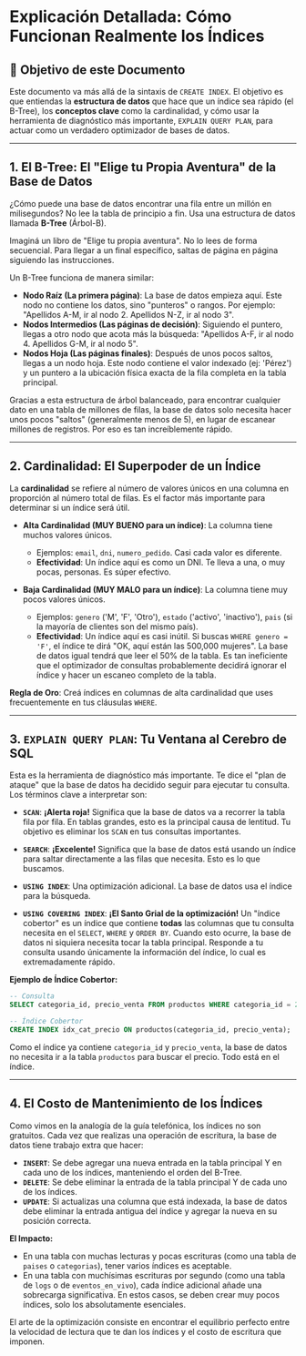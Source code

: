 # Explicación Detallada: Cómo Funcionan Realmente los Índices

## 🎯 Objetivo de este Documento

Este documento va más allá de la sintaxis de `CREATE INDEX`. El objetivo es que entiendas la **estructura de datos** que hace que un índice sea rápido (el B-Tree), los **conceptos clave** como la cardinalidad, y cómo usar la herramienta de diagnóstico más importante, `EXPLAIN QUERY PLAN`, para actuar como un verdadero optimizador de bases de datos.

---

## 1. El B-Tree: El "Elige tu Propia Aventura" de la Base de Datos

¿Cómo puede una base de datos encontrar una fila entre un millón en milisegundos? No lee la tabla de principio a fin. Usa una estructura de datos llamada **B-Tree** (Árbol-B).

Imaginá un libro de "Elige tu propia aventura". No lo lees de forma secuencial. Para llegar a un final específico, saltas de página en página siguiendo las instrucciones.

Un B-Tree funciona de manera similar:

*   **Nodo Raíz (La primera página)**: La base de datos empieza aquí. Este nodo no contiene los datos, sino "punteros" o rangos. Por ejemplo: "Apellidos A-M, ir al nodo 2. Apellidos N-Z, ir al nodo 3".
*   **Nodos Intermedios (Las páginas de decisión)**: Siguiendo el puntero, llegas a otro nodo que acota más la búsqueda: "Apellidos A-F, ir al nodo 4. Apellidos G-M, ir al nodo 5".
*   **Nodos Hoja (Las páginas finales)**: Después de unos pocos saltos, llegas a un nodo hoja. Este nodo contiene el valor indexado (ej: 'Pérez') y un puntero a la ubicación física exacta de la fila completa en la tabla principal.

Gracias a esta estructura de árbol balanceado, para encontrar cualquier dato en una tabla de millones de filas, la base de datos solo necesita hacer unos pocos "saltos" (generalmente menos de 5), en lugar de escanear millones de registros. Por eso es tan increíblemente rápido.

---

## 2. Cardinalidad: El Superpoder de un Índice

La **cardinalidad** se refiere al número de valores únicos en una columna en proporción al número total de filas. Es el factor más importante para determinar si un índice será útil.

*   **Alta Cardinalidad (MUY BUENO para un índice)**: La columna tiene muchos valores únicos. 
    *   Ejemplos: `email`, `dni`, `numero_pedido`. Casi cada valor es diferente.
    *   **Efectividad**: Un índice aquí es como un DNI. Te lleva a una, o muy pocas, personas. Es súper efectivo.

*   **Baja Cardinalidad (MUY MALO para un índice)**: La columna tiene muy pocos valores únicos.
    *   Ejemplos: `genero` ('M', 'F', 'Otro'), `estado` ('activo', 'inactivo'), `pais` (si la mayoría de clientes son del mismo país).
    *   **Efectividad**: Un índice aquí es casi inútil. Si buscas `WHERE genero = 'F'`, el índice te dirá "OK, aquí están las 500,000 mujeres". La base de datos igual tendrá que leer el 50% de la tabla. Es tan ineficiente que el optimizador de consultas probablemente decidirá ignorar el índice y hacer un escaneo completo de la tabla.

**Regla de Oro**: Creá índices en columnas de alta cardinalidad que uses frecuentemente en tus cláusulas `WHERE`.

---

## 3. `EXPLAIN QUERY PLAN`: Tu Ventana al Cerebro de SQL

Esta es la herramienta de diagnóstico más importante. Te dice el "plan de ataque" que la base de datos ha decidido seguir para ejecutar tu consulta. Los términos clave a interpretar son:

*   **`SCAN`**: **¡Alerta roja!** Significa que la base de datos va a recorrer la tabla fila por fila. En tablas grandes, esto es la principal causa de lentitud. Tu objetivo es eliminar los `SCAN` en tus consultas importantes.

*   **`SEARCH`**: **¡Excelente!** Significa que la base de datos está usando un índice para saltar directamente a las filas que necesita. Esto es lo que buscamos.

*   **`USING INDEX`**: Una optimización adicional. La base de datos usa el índice para la búsqueda.

*   **`USING COVERING INDEX`**: **¡El Santo Grial de la optimización!** Un "índice cobertor" es un índice que contiene **todas** las columnas que tu consulta necesita en el `SELECT`, `WHERE` y `ORDER BY`. Cuando esto ocurre, la base de datos ni siquiera necesita tocar la tabla principal. Responde a tu consulta usando únicamente la información del índice, lo cual es extremadamente rápido.

**Ejemplo de Índice Cobertor:**
```sql
-- Consulta
SELECT categoria_id, precio_venta FROM productos WHERE categoria_id = 2;

-- Índice Cobertor
CREATE INDEX idx_cat_precio ON productos(categoria_id, precio_venta);
```
Como el índice ya contiene `categoria_id` y `precio_venta`, la base de datos no necesita ir a la tabla `productos` para buscar el precio. Todo está en el índice.

---

## 4. El Costo de Mantenimiento de los Índices

Como vimos en la analogía de la guía telefónica, los índices no son gratuitos. Cada vez que realizas una operación de escritura, la base de datos tiene trabajo extra que hacer:

*   **`INSERT`**: Se debe agregar una nueva entrada en la tabla principal Y en cada uno de los índices, manteniendo el orden del B-Tree.
*   **`DELETE`**: Se debe eliminar la entrada de la tabla principal Y de cada uno de los índices.
*   **`UPDATE`**: Si actualizas una columna que está indexada, la base de datos debe eliminar la entrada antigua del índice y agregar la nueva en su posición correcta.

**El Impacto:**
*   En una tabla con muchas lecturas y pocas escrituras (como una tabla de `paises` o `categorias`), tener varios índices es aceptable.
*   En una tabla con muchísimas escrituras por segundo (como una tabla de `logs` o de `eventos_en_vivo`), cada índice adicional añade una sobrecarga significativa. En estos casos, se deben crear muy pocos índices, solo los absolutamente esenciales.

El arte de la optimización consiste en encontrar el equilibrio perfecto entre la velocidad de lectura que te dan los índices y el costo de escritura que imponen.
